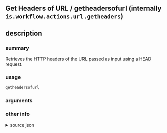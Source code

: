 
## Get Headers of URL / getheadersofurl (internally `is.workflow.actions.url.getheaders`)



## description
### summary
Retrieves the HTTP headers of the URL passed as input using a HEAD request.


### usage
`getheadersofurl `

### arguments


### other info

<details><summary>source json</summary>
```json
{
	"ActionClass": "WFGetURLHeadersAction",
	"ActionKeywords": [
		"URL",
		"web",
		"http"
	],
	"Category": "Web",
	"CreationDate": "2016-06-04T05:00:00.000Z",
	"Description": {
		"DescriptionSummary": "Retrieves the HTTP headers of the URL passed as input using a HEAD request."
	},
	"IconName": "Downloads.png",
	"Input": {
		"Multiple": true,
		"Required": true,
		"Types": [
			"WFURLContentItem"
		]
	},
	"InputPassthrough": false,
	"Name": "Get Headers of URL",
	"Output": {
		"Multiple": true,
		"OutputName": "Headers of URL",
		"Types": [
			"NSDictionary"
		]
	},
	"ShortName": "Get Headers",
	"Subcategory": "URLs",
	"SuggestedNever": true
}
```
</details>
